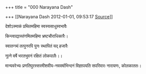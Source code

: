 +++
title = "000 Narayana Dash"

+++
[[Narayana Dash	2012-01-01, 09:53:17 [Source](https://groups.google.com/g/bvparishat/c/vd6-nIhOxos)]]



देशोऽस्माकं प्रथितमहिमा स्वस्यसाधुस्वभावैः

किन्त्वाद्यास्तंगमितमहिमा भ्रष्टचौराधिकारैः।

स्वातन्त्र्यं तत्पुनरपि पुनः स्थापितं यद् हजारैः

नूत्ने वर्षे भरतभुवनं रक्षितं लोकपालैः।।

मान्यवरेभ्यः प्रणतिपुरस्सरमीशवीय-नववर्षाभिन्दनं विज्ञापयति सपरिवारः नारायणः, कोलकाततः।

